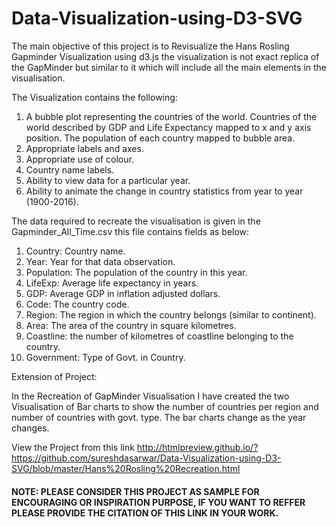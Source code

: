 # Data-Visualization-using-D3-SVG

The main objective of this project is to Revisualize the Hans Rosling Gapminder Visualization using d3.js
the visualization is not exact replica of the GapMinder but similar to it which will include all the main 
elements in the visualisation. 

The Visualization contains the following:
1) A bubble	plot representing the countries	of the world. Countries of the world described by GDP and Life
Expectancy mapped	to x and y axis position. The population of each country mapped to bubble area.
2) Appropriate labels and axes.
3) Appropriate use of colour.
4) Country name labels.
5) Ability to view data for	a particular year.
6) Ability to animate the change in country	statistics from year to year (1900-2016).

The data required to recreate the visualisation is given in the Gapminder_All_Time.csv this file contains
fields as below:

1) Country: Country name. 
2) Year: Year for that data observation.
3) Population: The population of the country in this year. 
3) LifeExp: Average	life expectancy in years.
4) GDP: Average	GDP in inflation adjusted dollars.
5) Code: The	country	code.
6) Region: The region	in which the country belongs (similar	to continent).
7) Area: The area	of the country in square kilometres.
8) Coastline:	the	number of kilometres of	coastline	belonging	to the country.
9) Government: Type of Govt. in Country.

Extension of Project:

In the Recreation of GapMinder Visualisation I have created the two Visualisation of Bar charts to show the number
of countries per region and number of countries with govt. type. The bar charts change as the year changes.

View the Project from this link http://htmlpreview.github.io/?https://github.com/sureshdasarwar/Data-Visualization-using-D3-SVG/blob/master/Hans%20Rosling%20Recreation.html


#### NOTE: PLEASE CONSIDER THIS PROJECT AS SAMPLE FOR ENCOURAGING OR INSPIRATION PURPOSE, IF YOU WANT TO REFFER PLEASE PROVIDE THE CITATION OF THIS LINK IN YOUR WORK.
